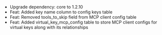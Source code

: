 <!-- The pattern we follow here is to keep the changelog for the latest version -->
<!-- Old changelogs are automatically attached to the GitHub releases -->

- Upgrade dependency: core to 1.2.10
- Feat: Added key name column to config keys table
- Feat: Removed tools_to_skip field from MCP client config table
- Feat: Added virtual_key_mcp_config table to store MCP client configs for virtual keys along with its relationships